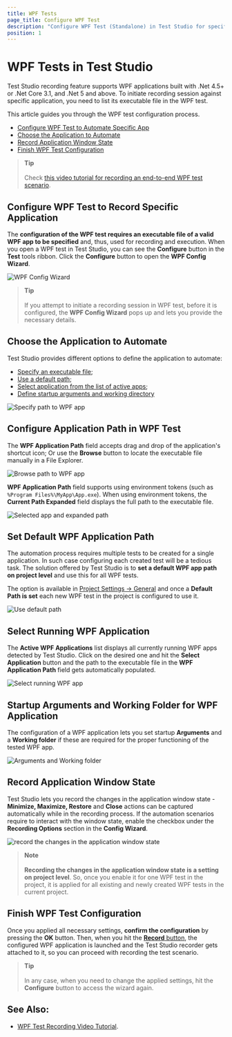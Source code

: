 ```yaml
---
title: WPF Tests
page_title: Configure WPF Test
description: "Configure WPF Test (Standalone) in Test Studio for specific WPF application. Create a WPF test in Test Studio and record an automated scenario"
position: 1
---
```

# WPF Tests in Test Studio

Test Studio recording feature supports WPF applications built with .Net 4.5+ or .Net Core 3.1, and .Net 5 and above. To initiate recording session against specific application, you need to list its executable file in the WPF test.

This article guides you through the WPF test configuration process.

- [Configure WPF Test to Automate Specific App](#configure-wpf-test-to-record-specific-application)
- [Choose the Application to Automate](#choose-the-application-to-automate)
- [Record Application Window State](#record-application-window-state)
- [Finish WPF Test Configuration](#finish-wpf-test-configuration)

> **Tip**
> <br>
> <br>
> Check <a href="https://www.telerik.com/videos/teststudio/test-recorder-for-wpf-video-tutorial-test-studio" target="_blank">this video tutorial for recording an end-to-end WPF test scenario</a>.

## Configure WPF Test to Record Specific Application

The __configuration of the WPF test requires an executable file of a valid WPF app to be specified__ and, thus, used for recording and execution. When you open a WPF test in Test Studio, you can see the __Configure__ button in the __Test__ tools ribbon. Click the __Configure__ button to open the __WPF Config Wizard__.

![WPF Config Wizard][1]

> **Tip**
> <br>
> <br>
> If you attempt to initiate a recording session in WPF test, before it is configured, the __WPF Config Wizard__ pops up and lets you provide the necessary details.

## Choose the Application to Automate

Test Studio provides different options to define the application to automate: 

- [Specify an executable file](#configure-application-path-in-wpf-test); 
- [Use a default path](#set-default-wpf-application-path);
- [Select application from the list of active apps](#select-running-wpf-application);
- [Define startup arguments and working directory](#startup-arguments-and-working-folder-for-wpf-application)

![Specify path to WPF app][2]

## Configure Application Path in WPF Test

The __WPF Application Path__ field accepts drag and drop of the application's shortcut icon; Or use the __Browse__ button to locate the executable file manually in a File Explorer. 

![Browse path to WPF app][3]

__WPF Application Path__ field supports using environment tokens (such as `%Program Files%\MyApp\App.exe`). When using environment tokens, the __Current Path Expanded__ field displays the full path to the executable file. 

![Selected app and expanded path][5]

## Set Default WPF Application Path

The automation process requires multiple tests to be created for a single application. In such case configuring each created test will be a tedious task. The solution offered by Test Studio is to __set a default WPF app path on project level__ and use this for all WPF tests. 

The option is available in <a href="/features/project-settings/general" target="_blank">Project Settings -> General</a> and once a __Default Path is set__ each new WPF test in the project is configured to use it.

![Use default path][6]

## Select Running WPF Application

The __Active WPF Applications__ list displays all currently running WPF apps detected by Test Studio. Click on the desired one and hit the  __Select Application__ button and the path to the executable file in the __WPF Application Path__ field gets automatically populated.

![Select running WPF app][4]

## Startup Arguments and Working Folder for WPF Application

The configuration of a WPF application lets you set startup __Arguments__ and a __Working folder__ if these are required for the proper functioning of the tested WPF app. 

![Arguments and Working folder][5a]

## Record Application Window State

Test Studio lets you record the changes in the application window state - __Minimize, Maximize, Restore__ and __Close__ actions can be captured automatically while in the recording process. If the automation scenarios require to interact with the window state, enable the checkbox under the __Recording Options__ section in the __Config Wizard__.

![record the changes in the application window state][7]

> **Note**
> <br>
> <br>
> __Recording the changes in the application window state is a setting on project level__. So, once you enable it for one WPF test in the project, it is applied for all existing and newly created WPF tests in the current project.

## Finish WPF Test Configuration

Once you applied all necessary settings, __confirm the configuration__ by pressing the __OK__ button. Then, when you hit the <a href="/automated-tests/recording/overview#start-a-recording-session" target="_blank">__Record__ button</a>, the configured WPF application is launched and the Test Studio recorder gets attached to it, so you can proceed with recording the test scenario.

> **Tip**
> <br>
> <br>
> In any case, when you need to change the applied settings, hit the __Configure__ button to access the wizard again.

## See Also:

* <a href="https://www.telerik.com/videos/teststudio/test-recorder-for-wpf-video-tutorial-test-studio" target="_blank">WPF Test Recording Video Tutorial</a>.

[1]: /img/general-information/create-test-standalone/wpf-test/fig1.png
[2]: /img/general-information/create-test-standalone/wpf-test/fig2.png
[3]: /img/general-information/create-test-standalone/wpf-test/fig3.png
[4]: /img/general-information/create-test-standalone/wpf-test/fig4.png
[5]: /img/general-information/create-test-standalone/wpf-test/fig5.png
[5a]: /img/general-information/create-test-standalone/wpf-test/fig5a.png
[6]: /img/general-information/create-test-standalone/wpf-test/fig6.png
[7]: /img/general-information/create-test-standalone/wpf-test/fig7.png
